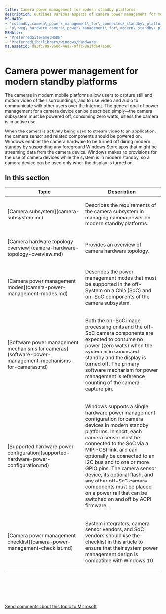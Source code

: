 ```yaml
---
title: Camera power management for modern standby platforms
description: Outlines various aspects of camera power management for modern standby platforms.
MS-HAID:
- 'cstandby.camera\_power\_management\_for\_connected\_standby\_platforms'
- 'p\_weg\_hardware.camera\_power\_management\_for\_modern\_standby\_platforms'
MSHAttr:
- 'PreferredSiteName:MSDN'
- 'PreferredLib:/library/windows/hardware'
ms.assetid: da3fc709-960d-4ea7-9ffc-8a1fd647a586
---
```


# Camera power management for modern standby platforms


The cameras in modern mobile platforms allow users to capture still and motion video of their surroundings, and to use video and audio to communicate with other users over the Internet. The general goal of power management for a camera device can be described simply—the camera subsystem must be powered off, consuming zero watts, unless the camera is in active use.

When the camera is actively being used to stream video to an application, the camera sensor and related components should be powered on. Windows enables the camera hardware to be turned off during modern standby by suspending any foreground Windows Store apps that might be streaming data from the camera device. Windows makes no provisions for the use of camera devices while the system is in modern standby, so a camera device can be used only when the display is turned on.

## In this section


<table>
<colgroup>
<col width="50%" />
<col width="50%" />
</colgroup>
<thead>
<tr class="header">
<th>Topic</th>
<th>Description</th>
</tr>
</thead>
<tbody>
<tr class="odd">
<td><p>[Camera subsystem](camera-subsystem.md)</p></td>
<td><p>Describes the requirements of the camera subsystem in managing camera power on modern standby platforms.</p></td>
</tr>
<tr class="even">
<td><p>[Camera hardware topology overview](camera-hardware-topology-overview.md)</p></td>
<td><p>Provides an overview of camera hardware topology.</p></td>
</tr>
<tr class="odd">
<td><p>[Camera power management modes](camera-power-management-modes.md)</p></td>
<td><p>Describes the power management modes that must be supported in the off-System on a Chip (SoC) and on-SoC components of the camera subsystem.</p></td>
</tr>
<tr class="even">
<td><p>[Software power management mechanisms for cameras](software-power-management-mechanisms-for-cameras.md)</p></td>
<td><p>Both the on-SoC image processing units and the off-SoC camera components are expected to consume no power (zero watts) when the system is in connected standby and the display is turned off. The primary software mechanism for power management is reference counting of the camera capture pin.</p></td>
</tr>
<tr class="odd">
<td><p>[Supported hardware power configuration](supported-hardware-power-configuration.md)</p></td>
<td><p>Windows supports a single hardware power management configuration for camera devices in modern standby platforms. In short, each camera sensor must be connected to the SoC via a MIPI-CSI link, and can optionally be connected to an I2C bus and to one or more GPIO pins. The camera sensor device, its optional flash, and any other off-SoC camera components must be placed on a power rail that can be switched on and off by ACPI firmware.</p></td>
</tr>
<tr class="even">
<td><p>[Camera power management checklist](camera-power-management-checklist.md)</p></td>
<td><p>System integrators, camera sensor vendors, and SoC vendors should use the checklist in this article to ensure that their system power management design is compatible with Windows 10.</p></td>
</tr>
</tbody>
</table>

 

 

 

[Send comments about this topic to Microsoft](mailto:wsddocfb@microsoft.com?subject=Documentation%20feedback%20%5Bp_WEG_Hardware\p_weg_hardware%5D:%20Camera%20power%20management%20for%20modern%20standby%20platforms%20%20RELEASE:%20%285/9/2016%29&body=%0A%0APRIVACY%20STATEMENT%0A%0AWe%20use%20your%20feedback%20to%20improve%20the%20documentation.%20We%20don't%20use%20your%20email%20address%20for%20any%20other%20purpose,%20and%20we'll%20remove%20your%20email%20address%20from%20our%20system%20after%20the%20issue%20that%20you're%20reporting%20is%20fixed.%20While%20we're%20working%20to%20fix%20this%20issue,%20we%20might%20send%20you%20an%20email%20message%20to%20ask%20for%20more%20info.%20Later,%20we%20might%20also%20send%20you%20an%20email%20message%20to%20let%20you%20know%20that%20we've%20addressed%20your%20feedback.%0A%0AFor%20more%20info%20about%20Microsoft's%20privacy%20policy,%20see%20http://privacy.microsoft.com/default.aspx. "Send comments about this topic to Microsoft")




